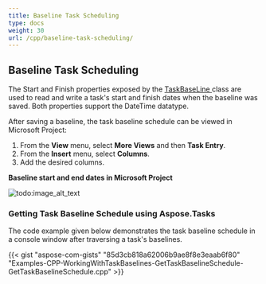 ```yaml
---
title: Baseline Task Scheduling
type: docs
weight: 30
url: /cpp/baseline-task-scheduling/
---
```


## **Baseline Task Scheduling**
The Start and Finish properties exposed by the [TaskBaseLine ](https://apireference.aspose.com/cpp/tasks/class/aspose.tasks.task_baseline/)class are used to read and write a task's start and finish dates when the baseline was saved. Both properties support the DateTime datatype.

After saving a baseline, the task baseline schedule can be viewed in Microsoft Project:

1. From the **View** menu, select **More Views** and then **Task Entry**.
1. From the **Insert** menu, select **Columns**.
1. Add the desired columns.


**Baseline start and end dates in Microsoft Project** 

![todo:image_alt_text](/download/attachments/16286467/1466696863)
### **Getting Task Baseline Schedule using Aspose.Tasks**
The code example given below demonstrates the task baseline schedule in a console window after traversing a task's baselines.

{{< gist "aspose-com-gists" "85d3cb818a62006b9ae8f8e3eaab6f80" "Examples-CPP-WorkingWithTaskBaselines-GetTaskBaselineSchedule-GetTaskBaselineSchedule.cpp" >}}
